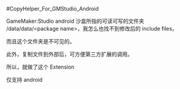 #CopyHelper_For_GMStudio_Android


GameMaker:Studio  android 沙盒所指的可读可写的文件夹 /data/data/&lt;package name&gt;，我怎么也找不到修改后的 include files，

而且这个文件夹是不可见的。

此外，复制文件到外部后，可方便第三方扩展的调用。

所以，就做了这个 Extension 

仅支持 android